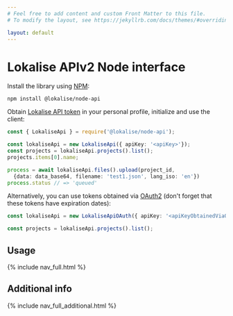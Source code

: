 ```yaml
---
# Feel free to add content and custom Front Matter to this file.
# To modify the layout, see https://jekyllrb.com/docs/themes/#overriding-theme-defaults

layout: default
---
```


# Lokalise APIv2 Node interface

Install the library using [NPM](https://npmjs.com/):

    npm install @lokalise/node-api

Obtain [Lokalise API token](https://docs.lokalise.com/en/articles/1929556-api-tokens) in your personal profile, initialize and use the client:

```ts
const { LokaliseApi } = require('@lokalise/node-api');

const lokaliseApi = new LokaliseApi({ apiKey: '<apiKey>'});
const projects = lokaliseApi.projects().list();
projects.items[0].name;

process = await lokaliseApi.files().upload(project_id,
  {data: data_base64, filename: 'test1.json', lang_iso: 'en'})
process.status // => 'queued'
```

Alternatively, you can use tokens obtained via [OAuth2](https://docs.lokalise.com/en/articles/5574713-oauth-2) (don't forget that these tokens have expiration dates):

```ts
const lokaliseApi = new LokaliseApiOAuth({ apiKey: '<apiKeyObtainedViaOauth2>' });

const projects = lokaliseApi.projects().list();
```

## Usage

<nav class="index">
  {% include nav_full.html %}
</nav>

## Additional info

<nav class="index">
  {% include nav_full_additional.html %}
</nav>
